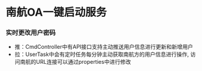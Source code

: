 # 南航OA一键启动服务
### 实时更改用户密码
- 推：CmdController中有API接口支持主动推送用户信息进行更新和新增用户
- 拉：UserTask中会有定时任务每分钟主动获取南航方的用户信息进行操作,
访问南航的URL连接可以通过properties中进行修改

